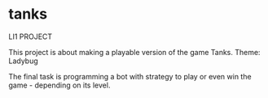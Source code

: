 # tanks
LI1 PROJECT 

This project is about making a playable version of the game Tanks.
Theme: Ladybug

The final task is programming a bot with strategy to play or even win the game - depending on its level.
